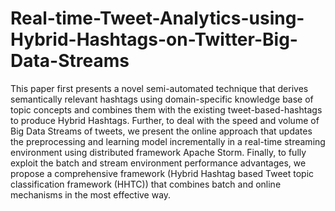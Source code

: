 # Real-time-Tweet-Analytics-using-Hybrid-Hashtags-on-Twitter-Big-Data-Streams

This paper first presents a novel semi-automated technique that derives semantically relevant hashtags using domain-specific knowledge base of topic concepts and combines them with the existing tweet-based-hashtags to produce Hybrid Hashtags.  Further, to deal with the speed and volume of Big Data Streams of tweets, we present the online approach that updates the preprocessing and learning model incrementally in a real-time streaming environment using distributed framework Apache Storm.  Finally, to fully exploit the batch and stream environment performance advantages, we propose a comprehensive framework (Hybrid Hashtag based Tweet topic classification framework (HHTC)) that combines batch and online mechanisms in the most effective way. 
